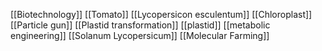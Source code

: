 [[Biotechnology]]
[[Tomato]]
[[Lycopersicon esculentum]]
[[Chloroplast]]
[[Particle gun]]
[[Plastid transformation]]
[[plastid]]
[[metabolic engineering]]
[[Solanum Lycopersicum]]
[[Molecular Farming]]

